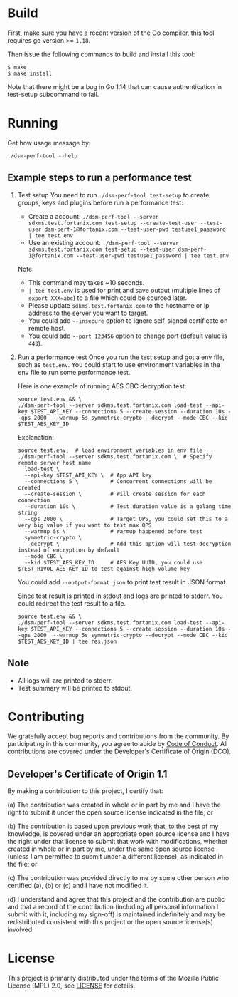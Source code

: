 # Build

First, make sure you have a recent version of the Go compiler, this tool requires go version >= `1.18`.

Then issue the following commands to build and install this tool:

```
$ make
$ make install
```

Note that there might be a bug in Go 1.14 that can cause authentication
in test-setup subcommand to fail.

# Running

Get how usage message by:

```shell
./dsm-perf-tool --help
```

## Example steps to run a performance test

1. Test setup
    You need to run `./dsm-perf-tool test-setup` to create groups, keys and plugins before run a performance test:
    - Create a account: `./dsm-perf-tool --server sdkms.test.fortanix.com test-setup --create-test-user --test-user dsm-perf-1@fortanix.com --test-user-pwd testuse1_password | tee test.env`
    - Use an existing account: `./dsm-perf-tool --server sdkms.test.fortanix.com test-setup --test-user dsm-perf-1@fortanix.com --test-user-pwd testuse1_password | tee test.env`
    
    Note:
    - This command may takes ~10 seconds.
    - `| tee test.env` is used for print and save output (multiple lines of `export XXX=abc`) to a file which could be sourced later.
    - Please update `sdkms.test.fortanix.com` to the hostname or ip address to the server you want to target.
    - You could add `--insecure` option to ignore self-signed certificate on remote host.
    - You could add `--port 123456` option to change port (default value is `443`).

2. Run a performance test
    Once you run the test setup and got a env file, such as `test.env`.
    You could start to use environment variables in the env file to run some performance test.
    
    Here is one example of running AES CBC decryption test:
    ```shell
    source test.env && \
    ./dsm-perf-tool --server sdkms.test.fortanix.com load-test --api-key $TEST_API_KEY --connections 5 --create-session --duration 10s --qps 2000  --warmup 5s symmetric-crypto --decrypt --mode CBC --kid $TEST_AES_KEY_ID
    ```
    Explanation:
    ```shell
    source test.env;  # load environment variables in env file
    ./dsm-perf-tool --server sdkms.test.fortanix.com \  # Specify remote server host name
      load-test \
      --api-key $TEST_API_KEY \  # App API key
      --connections 5 \          # Concurrent connections will be created
      --create-session \         # Will create session for each connection
      --duration 10s \           # Test duration value is a golang time string
      --qps 2000 \               # Target QPS, you could set this to a very big value if you want to test max QPS
      --warmup 5s \              # Warmup happened before test
      symmetric-crypto \
      --decrypt \                # Add this option will test decryption instead of encryption by default
      --mode CBC \
      --kid $TEST_AES_KEY_ID     # AES Key UUID, you could use $TEST_HIVOL_AES_KEY_ID to test against high volume key
    ```

    You could add `--output-format json` to print test result in JSON format.
    
    Since test result is printed in stdout and logs are printed to stderr. You could redirect the test result to a file.

    ```shell
    source test.env && \
    ./dsm-perf-tool --server sdkms.test.fortanix.com load-test --api-key $TEST_API_KEY --connections 5 --create-session --duration 10s --qps 2000  --warmup 5s symmetric-crypto --decrypt --mode CBC --kid $TEST_AES_KEY_ID | tee res.json
    ```

## Note

- All logs will are printed to stderr.
- Test summary will be printed to stdout.

# Contributing

We gratefully accept bug reports and contributions from the community.
By participating in this community, you agree to abide by [Code of Conduct](./CODE_OF_CONDUCT.md).
All contributions are covered under the Developer's Certificate of Origin (DCO).

## Developer's Certificate of Origin 1.1

By making a contribution to this project, I certify that:

(a) The contribution was created in whole or in part by me and I
have the right to submit it under the open source license
indicated in the file; or

(b) The contribution is based upon previous work that, to the best
of my knowledge, is covered under an appropriate open source
license and I have the right under that license to submit that
work with modifications, whether created in whole or in part
by me, under the same open source license (unless I am
permitted to submit under a different license), as indicated
in the file; or

(c) The contribution was provided directly to me by some other
person who certified (a), (b) or (c) and I have not modified
it.

(d) I understand and agree that this project and the contribution
are public and that a record of the contribution (including all
personal information I submit with it, including my sign-off) is
maintained indefinitely and may be redistributed consistent with
this project or the open source license(s) involved.

# License

This project is primarily distributed under the terms of the Mozilla Public License (MPL) 2.0, see [LICENSE](./LICENSE) for details.
